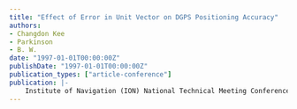 ```yaml
---
title: "Effect of Error in Unit Vector on DGPS Positioning Accuracy"
authors:
- Changdon Kee
- Parkinson
- B. W.
date: "1997-01-01T00:00:00Z"
publishDate: "1997-01-01T00:00:00Z"
publication_types: ["article-conference"]
publication: |-
    Institute of Navigation (ION) National Technical Meeting Conference, Santa Monica, California, USA, January, 1997
---
```

